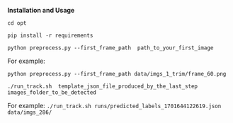 **Installation and Usage**

`cd opt`

`pip install -r requirements`

`python preprocess.py --first_frame_path  path_to_your_first_image`

For example:

`python preprocess.py --first_frame_path data/imgs_1_trim/frame_60.png`

`./run_track.sh  template_json_file_produced_by_the_last_step   images_folder_to_be_detected`

For example:
` ./run_track.sh runs/predicted_labels_1701644122619.json  data/imgs_286/  `


